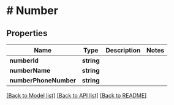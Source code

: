 # # Number

## Properties

Name | Type | Description | Notes
------------ | ------------- | ------------- | -------------
**numberId** | **string** |  |
**numberName** | **string** |  |
**numberPhoneNumber** | **string** |  |

[[Back to Model list]](../../README.md#models) [[Back to API list]](../../README.md#endpoints) [[Back to README]](../../README.md)
